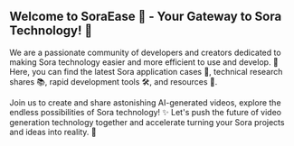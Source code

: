## Welcome to SoraEase 🚀 - Your Gateway to Sora Technology! 🌟

<!--

**Here are some ideas to get you started:**

🙋‍♀️ A short introduction - what is your organization all about?
🌈 Contribution guidelines - how can the community get involved?
👩‍💻 Useful resources - where can the community find your docs? Is there anything else the community should know?
🍿 Fun facts - what does your team eat for breakfast?
🧙 Remember, you can do mighty things with the power of [Markdown](https://docs.github.com/github/writing-on-github/getting-started-with-writing-and-formatting-on-github/basic-writing-and-formatting-syntax)
-->

We are a passionate community of developers and creators dedicated to making Sora technology easier and more efficient to use and develop. 🔧 Here, you can find the latest Sora application cases 🎥, technical research shares 📚, rapid development tools 🛠️, and resources 📂.

Join us to create and share astonishing AI-generated videos, explore the endless possibilities of Sora technology! ✨ Let's push the future of video generation technology together and accelerate turning your Sora projects and ideas into reality. 🌈
